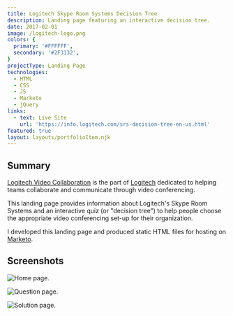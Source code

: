 ```yaml
---
title: Logitech Skype Room Systems Decision Tree
description: Landing page featuring an interactive decision tree.
date: 2017-02-01
image: /logitech-logo.png
colors: {
  primary: '#FFFFFF',
  secondary: '#2F3132',
}
projectType: Landing Page
technologies:
  - HTML
  - CSS
  - JS
  - Marketo
  - jQuery
links:
  - text: Live Site
    url: 'https://info.logitech.com/srs-decision-tree-en-us.html'
featured: true
layout: layouts/portfolioItem.njk
---
```


## Summary
[Logitech Video Collaboration](http://www.logitech.com/VC) is the part of [Logitech](https://www.logitech.com/) dedicated to helping teams collaborate and communicate through video conferencing.

This landing page provides information about Logitech's Skype Room Systems and an interactive quiz (or "decision tree") to help people choose the appropriate video conferencing set-up for their organization.

I developed this landing page and produced static HTML files for hosting on [Marketo](https://www.marketo.com/).

## Screenshots

![Home page.](/assets/portfolio/logitech-skype-room-systems-decision-tree/1-home-laptop.png)

![Question page.](/assets/portfolio/logitech-skype-room-systems-decision-tree/2-question-laptop.png)

![Solution page.](/assets/portfolio/logitech-skype-room-systems-decision-tree/3-solution-laptop.png)

